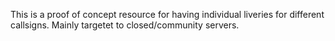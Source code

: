 This is a proof of concept resource for having individual liveries for different callsigns. Mainly targetet to closed/community servers.
